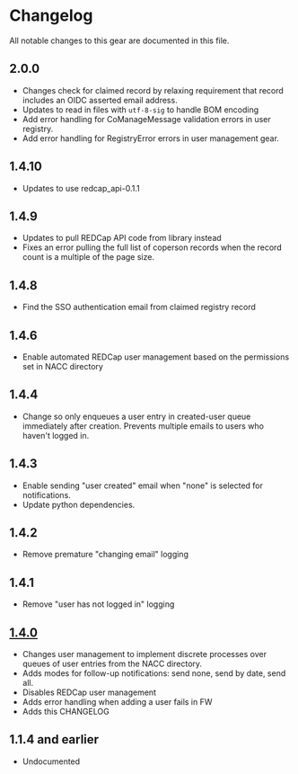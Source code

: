 # Changelog

All notable changes to this gear are documented in this file.

## 2.0.0

* Changes check for claimed record by relaxing requirement that record includes an OIDC asserted email address.
* Updates to read in files with `utf-8-sig` to handle BOM encoding
* Add error handling for CoManageMessage validation errors in user registry.
* Add error handling for RegistryError errors in user management gear.

## 1.4.10
* Updates to use redcap_api-0.1.1
  
## 1.4.9

* Updates to pull REDCap API code from library instead
* Fixes an error pulling the full list of coperson records when the record count
  is a multiple of the page size.

## 1.4.8

* Find the SSO authentication email from claimed registry record
  
## 1.4.6

* Enable automated REDCap user management based on the permissions set in NACC directory

## 1.4.4

* Change so only enqueues a user entry in created-user queue immediately after creation.
  Prevents multiple emails to users who haven't logged in.

## 1.4.3

* Enable sending "user created" email when "none" is selected for notifications.
* Update python dependencies.
  
## 1.4.2

* Remove premature "changing email" logging

## 1.4.1

* Remove "user has not logged in" logging

## [1.4.0](https://github.com/naccdata/flywheel-gear-extensions/pull/114)

* Changes user management to implement discrete processes over queues of user
  entries from the NACC directory.
* Adds modes for follow-up notifications: send none, send by date, send all.
* Disables REDCap user management
* Adds error handling when adding a user fails in FW
* Adds this CHANGELOG

## 
## 1.1.4 and earlier

* Undocumented
